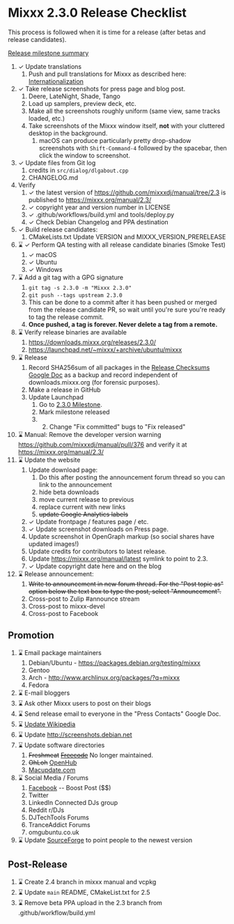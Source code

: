 # Mixxx 2.3.0 Release Checklist

This process is followed when it is time for a release (after betas and
release candidates).

[Release milestone
summary](https://launchpad.net/mixxx/+milestone/2.3.0/)

1. ✓ Update translations
    1.  Push and pull translations for Mixxx as described here:
        [Internationalization](Internationalization)
2. ✓ Take release screenshots for press page and blog post.
    1.  Deere, LateNight, Shade, Tango
    2.  Load up samplers, preview deck, etc. 
    3.  Make all the screenshots roughly uniform (same view, same tracks
        loaded, etc.)
    4.  Take screenshots of the Mixxx window itself, **not** with your
        cluttered desktop in the background.
        1.  macOS can produce particularly pretty drop-shadow
            screenshots with `Shift-Command-4` followed by the spacebar,
            then click the window to screenshot.
3. ✓ Update files from Git log 
    1. credits in `src/dialog/dlgabout.cpp`
    2. CHANGELOG.md
4. Verify 
    1. ✓ the latest version of https://github.com/mixxxdj/manual/tree/2.3 is published to <https://mixxx.org/manual/2.3/>
    2. ✓ copyright year and version number in LICENSE
    3. ✓ .github/workflows/build.yml and tools/deploy.py
    4. ✓ Check Debian Changelog and PPA destination 
5. ✓ Build release candidates:
    1.  CMakeLists.txt Update VERSION and MIXXX_VERSION_PRERELEASE
6. ⌛ ✓ Perform QA testing with all release candidate binaries (Smoke Test) 
    1. ✓ macOS 
    2. ✓ Ubuntu
    3. ✓ Windows
7. ⌛ Add a git tag with a GPG signature 
    1. ```git tag -s 2.3.0 -m "Mixxx 2.3.0"```
    2. ```git push --tags upstream 2.3.0```
    3.  This can be done to a commit after it has been pushed or merged
        from the release candidate PR, so wait until you're sure you're ready to tag the
        release commit.
    4.  **Once pushed, a tag is forever. Never delete a tag from a
        remote.**
8. ⌛ Verify release binaries are available
    1. https://downloads.mixxx.org/releases/2.3.0/
    2. https://launchpad.net/~mixxx/+archive/ubuntu/mixxx  
9. ⌛ Release
    1.  Record SHA256sum of all packages in the [Release Checksums
        Google
        Doc](https://docs.google.com/spreadsheets/d/1E5vFa0gKf47P3LMMXpnr3JzsZ7-ENI03IgOkj9lxYQo/edit#gid=0)
        as a backup and record independent of downloads.mixxx.org (for
        forensic purposes).
    2.  Make a release in GitHub 
    3.  Update Launchpad
        1.  Go to [2.3.0
            Milestone](https://launchpad.net/mixxx/+milestone/2.3.0).
        2.  Mark milestone released
        3. 2.  Change "Fix committed" bugs to "Fix released"
10. ⌛ Manual: Remove the developer version warning https://github.com/mixxxdj/manual/pull/376 and verify it at <https://mixxx.org/manual/2.3/>    
11. ⌛ Update the website
    1.  Update download page:
        1.  Do this after posting the announcement forum thread so you
            can link to the announcement
        2.  hide beta downloads
        3.  move current release to previous
        4.  replace current with new links
        5.  ~~update Google Analytics labels~~
    2. ✓ Update frontpage / features page / etc.
    3. ✓ Update screenshot downloads on Press page.
    4.  Update screenshot in OpenGraph markup (so social shares have
        updated images\!)
    5.  Update credits for contributors to latest release.
    6.  Update <https://mixxx.org/manual/latest> symlink to point to
        2.3.
    7. ✓ Update copyright date here and on the blog
12. ⌛ Release announcement:
    1.  ~~Write to announcement in new forum thread. For the "Post topic as"
        option below the text box to type the post, select
        "Announcement".~~
    2.  Cross-post to Zulip \#announce stream
    3.  Cross-post to mixxx-devel
    4.  Cross-post to Facebook
    

## Promotion

1.  ⌛ Email package maintainers
    1.  Debian/Ubuntu - <https://packages.debian.org/testing/mixxx>
    2.  Gentoo
    3.  Arch - <http://www.archlinux.org/packages/?q=mixxx>
    4.  Fedora
2.  ⌛ E-mail bloggers
3.  ⌛ Ask other Mixxx users to post on their blogs
4.  ⌛ Send release email to everyone in the "Press Contacts" Google Doc.
5.  ⌛ [Update Wikipedia](https://en.wikipedia.org/wiki/Mixxx)
6.  ⌛ Update <http://screenshots.debian.net>
7.  ⌛ Update software directories
    1.  ~~Freshmeat~~
        ~~[Freecode](http://www.freecode.com/projects/mixxx)~~ No longer
        maintained.
    2.  ~~OhLoh~~ [OpenHub](https://www.openhub.net/p/mixxx)
    3.  [Macupdate.com](https://www.macupdate.com/app/mac/33059/mixxx)
8.  ⌛ Social Media / Forums
    1.  [Facebook](https://www.facebook.com/Mixxx-DJ-Software-21723485212/)
        -- Boost Post ($$)
    2.  Twitter
    3.  LinkedIn Connected DJs group
    4.  Reddit r/DJs
    5.  DJTechTools Forums
    6.  TranceAddict Forums
    7.  omgubuntu.co.uk
9.  ⌛ Update [SourceForge](https://sourceforge.net/projects/mixxx/) to
    point people to the newest version

## Post-Release

1.  ⌛ Create 2.4 branch in mixxx manual and vcpkg 
2.  ⌛ Update `main` README, CMakeList.txt for 2.5 
3.  ⌛ Remove beta PPA upload in the 2.3 branch from .github/workflow/build.yml  
